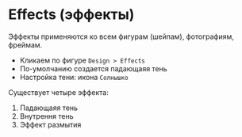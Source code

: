 # Effects (эффекты)
Эффекты применяются ко всем фигурам (шейпам), фотографиям, фреймам.

* Кликаем по фигуре `Design > Effects`
* По-умолчанию создается падающаяя тень
* Настройка тени: икона `Солнышко`

Существует четыре эффекта:
1. Падающаяя тень
2. Внутрення тень
3. Эффект размытия